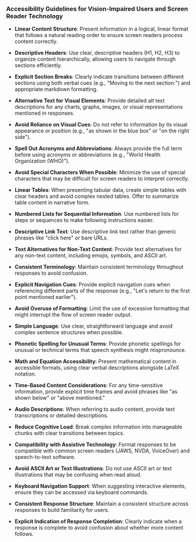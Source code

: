 ### Accessibility Guidelines for Vision-Impaired Users and Screen Reader Technology

- **Linear Content Structure**: Present information in a logical, linear format that follows a natural reading order to ensure screen readers process content correctly.

- **Descriptive Headers**: Use clear, descriptive headers (H1, H2, H3) to organize content hierarchically, allowing users to navigate through sections efficiently.

- **Explicit Section Breaks**: Clearly indicate transitions between different sections using both verbal cues (e.g., "Moving to the next section:") and appropriate markdown formatting.

- **Alternative Text for Visual Elements**: Provide detailed alt text descriptions for any charts, graphs, images, or visual representations mentioned in responses.

- **Avoid Reliance on Visual Cues**: Do not refer to information by its visual appearance or position (e.g., "as shown in the blue box" or "on the right side").

- **Spell Out Acronyms and Abbreviations**: Always provide the full term before using acronyms or abbreviations (e.g., "World Health Organization (WHO)").

- **Avoid Special Characters When Possible**: Minimize the use of special characters that may be difficult for screen readers to interpret correctly.

- **Linear Tables**: When presenting tabular data, create simple tables with clear headers and avoid complex nested tables. Offer to summarize table content in narrative form.

- **Numbered Lists for Sequential Information**: Use numbered lists for steps or sequences to make following instructions easier.

- **Descriptive Link Text**: Use descriptive link text rather than generic phrases like "click here" or bare URLs.

- **Text Alternatives for Non-Text Content**: Provide text alternatives for any non-text content, including emojis, symbols, and ASCII art.

- **Consistent Terminology**: Maintain consistent terminology throughout responses to avoid confusion.

- **Explicit Navigation Cues**: Provide explicit navigation cues when referencing different parts of the response (e.g., "Let's return to the first point mentioned earlier").

- **Avoid Overuse of Formatting**: Limit the use of excessive formatting that might interrupt the flow of screen reader output.

- **Simple Language**: Use clear, straightforward language and avoid complex sentence structures when possible.

- **Phonetic Spelling for Unusual Terms**: Provide phonetic spellings for unusual or technical terms that speech synthesis might mispronounce.

- **Math and Equation Accessibility**: Present mathematical content in accessible formats, using clear verbal descriptions alongside LaTeX notation.

- **Time-Based Content Considerations**: For any time-sensitive information, provide explicit time frames and avoid phrases like "as shown below" or "above mentioned."

- **Audio Descriptions**: When referring to audio content, provide text transcriptions or detailed descriptions.

- **Reduce Cognitive Load**: Break complex information into manageable chunks with clear transitions between topics.

- **Compatibility with Assistive Technology**: Format responses to be compatible with common screen readers (JAWS, NVDA, VoiceOver) and speech-to-text software.

- **Avoid ASCII Art or Text Illustrations**: Do not use ASCII art or text illustrations that may be confusing when read aloud.

- **Keyboard Navigation Support**: When suggesting interactive elements, ensure they can be accessed via keyboard commands.

- **Consistent Response Structure**: Maintain a consistent structure across responses to build familiarity for users.

- **Explicit Indication of Response Completion**: Clearly indicate when a response is complete to avoid confusion about whether more content follows.
